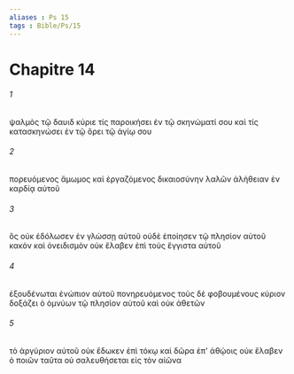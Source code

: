 ```yaml
---
aliases : Ps 15
tags : Bible/Ps/15
---
```


# Chapitre 14

###### 1
ψαλμὸς τῷ δαυιδ κύριε τίς παροικήσει ἐν τῷ σκηνώματί σου καὶ τίς κατασκηνώσει ἐν τῷ ὄρει τῷ ἁγίῳ σου
###### 2
πορευόμενος ἄμωμος καὶ ἐργαζόμενος δικαιοσύνην λαλῶν ἀλήθειαν ἐν καρδίᾳ αὐτοῦ
###### 3
ὃς οὐκ ἐδόλωσεν ἐν γλώσσῃ αὐτοῦ οὐδὲ ἐποίησεν τῷ πλησίον αὐτοῦ κακὸν καὶ ὀνειδισμὸν οὐκ ἔλαβεν ἐπὶ τοὺς ἔγγιστα αὐτοῦ
###### 4
ἐξουδένωται ἐνώπιον αὐτοῦ πονηρευόμενος τοὺς δὲ φοβουμένους κύριον δοξάζει ὁ ὀμνύων τῷ πλησίον αὐτοῦ καὶ οὐκ ἀθετῶν
###### 5
τὸ ἀργύριον αὐτοῦ οὐκ ἔδωκεν ἐπὶ τόκῳ καὶ δῶρα ἐπ' ἀθῴοις οὐκ ἔλαβεν ὁ ποιῶν ταῦτα οὐ σαλευθήσεται εἰς τὸν αἰῶνα
